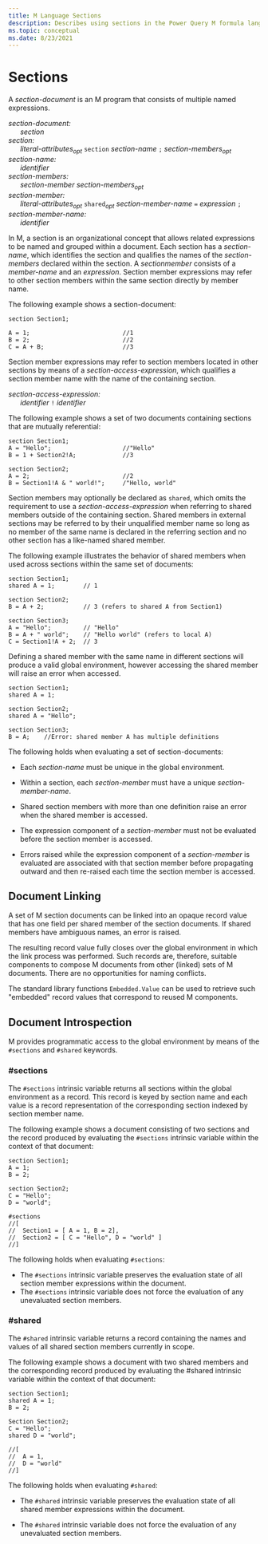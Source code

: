 ```yaml
---
title: M Language Sections 
description: Describes using sections in the Power Query M formula language
ms.topic: conceptual
ms.date: 8/23/2021
---
```


# Sections

A _section-document_ is an M program that consists of multiple named expressions.

_section-document:<br/>
&nbsp;&nbsp;&nbsp;&nbsp;&nbsp;&nbsp;section<br/>
section:<br/>
&nbsp;&nbsp;&nbsp;&nbsp;&nbsp;&nbsp;literal-attributes<sub>opt</sub>_  `section`  _section-name_  `;`  _section-members<sub>opt</sub><br/> 
section-name:<br/>
&nbsp;&nbsp;&nbsp;&nbsp;&nbsp;&nbsp;identifier<br/>
section-members:<br/>
&nbsp;&nbsp;&nbsp;&nbsp;&nbsp;&nbsp;section-member section-members<sub>opt</sub><br/>
section-member:<br/>
&nbsp;&nbsp;&nbsp;&nbsp;&nbsp;&nbsp;literal-attributes<sub>opt</sub>_  `shared`_<sub>opt</sub> section-member-name_  `=`  _expression_  `;`<br/>
_section-member-name:<br/>
&nbsp;&nbsp;&nbsp;&nbsp;&nbsp;&nbsp;identifier_

In M, a section is an organizational concept that allows related expressions to be named and grouped within a document. Each section has a _section-name_, which identifies the section and qualifies the names of the _section-members_ declared within the section. A _sectionmember_ consists of a _member-name_ and an _expression_. Section member expressions may refer to other section members within the same section directly by member name.

The following example shows a section-document:

```
section Section1; 

A = 1;                          //1     
B = 2;                          //2 
C = A + B;                      //3
```

Section member expressions may refer to section members located in other sections by means of a _section-access-expression_, which qualifies a section member name with the name of the containing section.

_section-access-expression:<br/>
&nbsp;&nbsp;&nbsp;&nbsp;&nbsp;&nbsp;identifier_ `!` _identifier_

The following example shows a set of two documents containing sections that are mutually referential:

```
section Section1; 
A = "Hello";                    //"Hello" 
B = 1 + Section2!A;             //3

section Section2; 
A = 2;                          //2 
B = Section1!A & " world!";     /"Hello, world"
```

Section members may optionally be declared as `shared`, which omits the requirement to use a _section-access-expression_ when referring to shared members outside of the containing section. Shared members in external sections may be referred to by their unqualified member name so long as no member of the same name is declared in the referring section and no other section has a like-named shared member.

The following example illustrates the behavior of shared members when used across sections within the same set of documents:

```
section Section1;  
shared A = 1;        // 1 

section Section2; 
B = A + 2;           // 3 (refers to shared A from Section1) 

section Section3; 
A = "Hello";         // "Hello" 
B = A + " world";    // "Hello world" (refers to local A) 
C = Section1!A + 2;  // 3
```

Defining a shared member with the same name in different sections will produce a valid global environment, however accessing the shared member will raise an error when accessed.

```
section Section1; 
shared A = 1; 

section Section2; 
shared A = "Hello"; 
 
section Section3; 
B = A;    //Error: shared member A has multiple definitions
```

The following holds when evaluating a set of section-documents:

* Each _section-name_ must be unique in the global environment.

* Within a section, each _section-member_ must have a unique _section-member-name_.

* Shared section members with more than one definition raise an error when the shared member is accessed.

* The expression component of a _section-member_ must not be evaluated before the section member is accessed.

* Errors raised while the expression component of a _section-member_ is evaluated are associated with that section member before propagating outward and then re-raised each time the section member is accessed.

## Document Linking

A set of M section documents can be linked into an opaque record value that has one field per shared member of the section documents. If shared members have ambiguous names, an error is raised.

The resulting record value fully closes over the global environment in which the link process was performed. Such records are, therefore, suitable components to compose M documents from other (linked) sets of M documents. There are no opportunities for naming conflicts.

The standard library functions `Embedded.Value` can be used to retrieve such "embedded" record values that correspond to reused M components.

## Document Introspection

M provides programmatic access to the global environment by means of the `#sections` and `#shared` keywords.

### #sections

The `#sections` intrinsic variable returns all sections within the global environment as a record. This record is keyed by section name and each value is a record representation of the corresponding section indexed by section member name.

The following example shows a document consisting of two sections and the record produced by evaluating the `#sections` intrinsic variable within the context of that document:

```
section Section1; 
A = 1; 
B = 2;  

section Section2;
C = "Hello"; 
D = "world"; 
 
#sections 
//[ 
//  Section1 = [ A = 1, B = 2], 
//  Section2 = [ C = "Hello", D = "world" ] 
//] 
```

The following holds when evaluating `#sections`:

* The `#sections` intrinsic variable preserves the evaluation state of all section member expressions within the document. 
* The `#sections` intrinsic variable does not force the evaluation of any unevaluated section members.

### #shared

The `#shared` intrinsic variable returns a record containing the names and values of all shared section members currently in scope.

The following example shows a document with two shared members and the corresponding record produced by evaluating the #shared intrinsic variable within the context of that document:

```
section Section1;
shared A = 1; 
B = 2; 
 
Section Section2;
C = "Hello";
shared D = "world"; 
 
//[ 
//  A = 1, 
//  D = "world" 
//] 
```

The following holds when evaluating `#shared`:

* The `#shared` intrinsic variable preserves the evaluation state of all shared member expressions within the document.

* The `#shared` intrinsic variable does not force the evaluation of any unevaluated section members.
